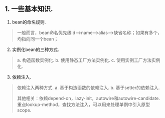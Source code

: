 ## 1. 一些基本知识.
1. bean的命名规则.
> 一般而言，bean命名优先级id——>name——>alias——>缺省名称；如果有多个，均指向同一个bean；
2. 实例化bean的三种方式.
> a. 构造函数实例化. b. 使用静态工厂方法实例化. c. 使用实例工厂方法实例化.
3. 依赖注入.
> 依赖注入两种方式. a. 基于构造函数的依赖注入. b. 基于setter的依赖注入.<p>
  其他相关：依赖depend-on，lazy-init，autowire和autowire-candidate.
  重点lookup-method，查找方法注入，可以用来处理单例中引入原型scope.